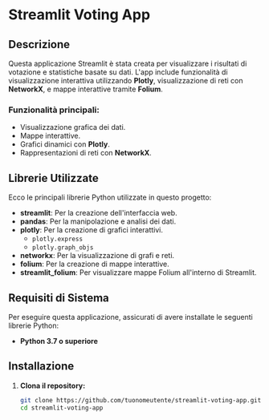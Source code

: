 # Streamlit Voting App

## Descrizione
Questa applicazione Streamlit è stata creata per visualizzare i risultati di votazione e statistiche basate su dati. L'app include funzionalità di visualizzazione interattiva utilizzando **Plotly**, visualizzazione di reti con **NetworkX**, e mappe interattive tramite **Folium**.

### Funzionalità principali:
- Visualizzazione grafica dei dati.
- Mappe interattive.
- Grafici dinamici con **Plotly**.
- Rappresentazioni di reti con **NetworkX**.

## Librerie Utilizzate
Ecco le principali librerie Python utilizzate in questo progetto:

- **streamlit**: Per la creazione dell'interfaccia web.
- **pandas**: Per la manipolazione e analisi dei dati.
- **plotly**: Per la creazione di grafici interattivi.
  - `plotly.express`
  - `plotly.graph_objs`
- **networkx**: Per la visualizzazione di grafi e reti.
- **folium**: Per la creazione di mappe interattive.
- **streamlit_folium**: Per visualizzare mappe Folium all'interno di Streamlit.

## Requisiti di Sistema
Per eseguire questa applicazione, assicurati di avere installate le seguenti librerie Python:

- **Python 3.7 o superiore**

## Installazione

1. **Clona il repository:**
   ```bash
   git clone https://github.com/tuonomeutente/streamlit-voting-app.git
   cd streamlit-voting-app
